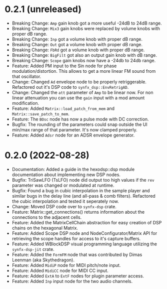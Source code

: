 0.2.1 (unreleased)
==================

* Breaking Change: `Amp` gain knob got a more useful -24dB to 24dB range.
* Breaking Change: `Mix3` gain knobs were replaced by volume knobs
with proper dB range.
* Breaking Change: `Inp` got a volume knob with proper dB range.
* Breaking Change: `Out` got a volume knob with proper dB range.
* Breaking Change: `FbRd` got a volume knob with proper dB range.
* Breaking Change: `BigFilt` got also an output gain knob with dB range.
* Breaking Change: `Scope` gain knobs now have a -24db to 24db range.
* Feature: Added PM input to the Sin node for phase modulation/distortion.
This allows to get a more linear FM sound from that oscillator.
* Change: Changed `Ad` envelope node to be properly retriggerable. Refactored
out it's DSP code to `synfx_dsp::EnvRetrigAD`.
* Change: Changed the `att` parameter of `Amp` to be linear now. For non linear attenuation
you can use the `gain` input with a mod amount modification.
* Feature: Added `Matrix::load_patch_from_mem` and `Matrix::save_patch_to_mem`.
* Feature: The `BOsc` node has now a pulse mode with DC correction.
* Bugfix: The rounding of the parameters could snap outside the UI min/max range of that
parameter. It's now clamped properly.
* Feature: Added `Adsr` node for an ADSR envelope generator.

0.2.0 (2022-08-28)
==================

* Documentation: Added a guide in the hexodsp::dsp module documentation
about implementing new DSP nodes.
* Bugfix: TriSawLFO (TsLFO) node did output too high values if the `rev`
parameter was changed or modulated at runtime.
* Bugfix: Found a bug in cubic interpolation in the sample player and
similar bugs in the delay line (and all-pass & comb filters). Refactored
the cubic interpolation and tested it seperately now.
* Change: Moved DSP code over to `synfx-dsp` crate.
* Feature: Matrix::get\_connections() returns information about the connections
to the adjacent cells.
* Feature: Added the MatrixCellChain abstraction for easy creation of DSP
chains on the hexagonal Matrix.
* Feature: Added Scope DSP node and NodeConfigurator/Matrix API for retrieving
the scope handles for access to it's capture buffers.
* Feature: Added WBlockDSP visual programming language utilizing the `synfx-dsp-jit` crate.
* Feature: Added the `FormFM` node that was contributed by Dimas Leenman (aka Skythedragon).
* Feature: Added `MidiP` node for MIDI pitch/note input.
* Feature: Added `MidiCC` node for MIDI CC input.
* Feature: Added `ExtA` to `ExtF` nodes for plugin parameter access.
* Feature: Added `Inp` input node for the two audio channels.
